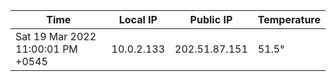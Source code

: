 | Time     | Local IP | Public IP | Temperature |
| ----------- | ----------- | ----------- | ----------- |
| Sat 19 Mar 2022 11:00:01 PM +0545      | 10.0.2.133     | 202.51.87.151  | 51.5° |
